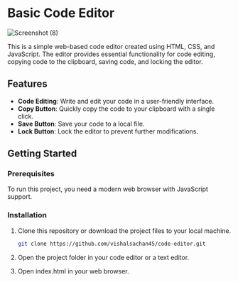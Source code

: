 # Basic Code Editor
![Screenshot (8)](https://github.com/vishalsachan45/code-editor/assets/92813076/0599b403-67ab-4c5d-9c26-a5e825a534d6)

This is a simple web-based code editor created using HTML, CSS, and JavaScript. The editor provides essential functionality for code editing, copying code to the clipboard, saving code, and locking the editor.

## Features

- **Code Editing**: Write and edit your code in a user-friendly interface.
- **Copy Button**: Quickly copy the code to your clipboard with a single click.
- **Save Button**: Save your code to a local file.
- **Lock Button**: Lock the editor to prevent further modifications.






## Getting Started

### Prerequisites

To run this project, you need a modern web browser with JavaScript support.

### Installation

1. Clone this repository or download the project files to your local machine.

   ```bash
   git clone https://github.com/vishalsachan45/code-editor.git
2. Open the project folder in your code editor or a text editor.

3. Open index.html in your web browser.
